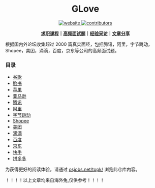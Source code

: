 <h1 align="center">
   GLove
</h1>

<p align="center">
  <a href="https://osjobs.net">
    <img src="https://img.shields.io/website.svg?down_color=red&down_message=down&up_color=blue&up_message=up&url=https%3A%2F%2Fosjobs.net" alt="website" />
  </a>
  <a href="https://github.com/resumejob/awesome-resume/blob/master/license.md">
    <img src="https://img.shields.io/github/contributors/resumejob/interview-questions.svg" alt="contributors" />
  </a>
</p>

<p align="center">
  <b> <a href="https://osjobs.net/co/">求职课程</a>｜<a href="https://osjobs.net/topk/">高频面试题</a>｜<a href="https://osjobs.net/interview/">经验采访</a>｜<a href="https://www.zhihu.com/people/Windson_Yang/posts?page=1">文章分享</a></b></br>
</p>

根据国内外论坛收集超过 2000 篇真实面经，包括腾讯，阿里，字节跳动，Shopee，美团，滴滴，百度，京东等公司的高频面试题。

### 目录
- [谷歌](https://osjobs.net/topk/%E8%B0%B7%E6%AD%8C/)
- [脸书](https://osjobs.net/topk/%E8%84%B8%E4%B9%A6/)
- [苹果](https://osjobs.net/topk/%E8%8B%B9%E6%9E%9C/)
- [亚马逊](https://osjobs.net/topk/%E4%BA%9A%E9%A9%AC%E9%80%8A/)
- [腾讯](https://osjobs.net/topk/%E8%85%BE%E8%AE%AF/)
- [阿里](https://osjobs.net/topk/%E9%98%BF%E9%87%8C/)
- [字节跳动](https://osjobs.net/topk/%E5%AD%97%E8%8A%82%E8%B7%B3%E5%8A%A8/)
- [Shopee](https://osjobs.net/topk/Shopee/)
- [美团](https://osjobs.net/topk/%E7%BE%8E%E5%9B%A2/)
- [滴滴](https://osjobs.net/topk/%E6%BB%B4%E6%BB%B4/)
- [百度](https://osjobs.net/topk/%E7%99%BE%E5%BA%A6/)
- [京东](https://osjobs.net/topk/%E4%BA%AC%E4%B8%9C/)
- [快手](https://osjobs.net/topk/%E5%BF%AB%E6%89%8B/)
- [拼多多](https://osjobs.net/topk/%E6%8B%BC%E5%A4%9A%E5%A4%9A/)

为获得更好的阅读体验，请通过 [osjobs.net/topk/](https://osjobs.net/topk/) 浏览此仓库内容。
<p>！！！！以上文章均来自海外兔,仅供参考！！！！</p>


